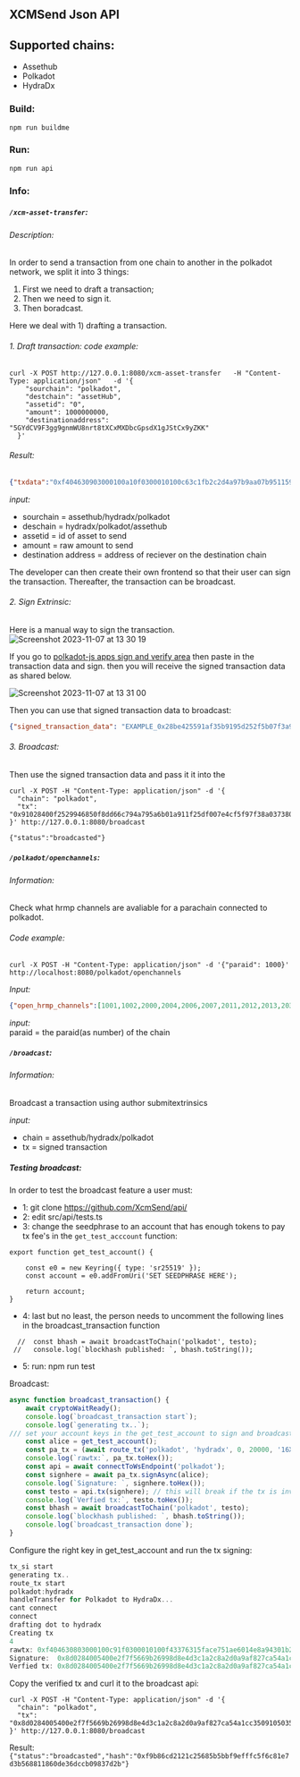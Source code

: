 ## XCMSend Json API


## Supported chains: 
 -  Assethub  
 -  Polkadot  
 -  HydraDx  

 
### Build:  
```
npm run buildme
```

### Run:   
```
npm run api  
```


### Info:  


##### `/xcm-asset-transfer`:

###### Description:  
In order to send a transaction from one chain to another in the polkadot network, we split it into 3 things:


1. First we need to draft a transaction;
2. Then we need to sign it. 
3. Then boradcast.

Here we deal with 1) drafting a transaction. 


###### 1. Draft transaction: code example: 
```shell
curl -X POST http://127.0.0.1:8080/xcm-asset-transfer   -H "Content-Type: application/json"   -d '{
    "sourchain": "polkadot",
    "destchain": "assetHub",
    "assetid": "0",
    "amount": 1000000000,
    "destinationaddress": "5GYdCV9F3gg9gnmWU8nrt8tXCxMXDbcGpsdX1gJStCx9yZKK"
  }'
```

###### Result:
```json
{"txdata":"0xf404630903000100a10f0300010100c63c1fb2c2d4a97b9aa07b951159b273e0d6a740914f71c074a93499d10e3e4503040000000002286bee0000000000"}
```

*input:*   
- sourchain = assethub/hydradx/polkadot   
- deschain = hydradx/polkadot/assethub   
- assetid = id of asset to send   
- amount = raw amount to send   
- destination address = address of reciever on the destination chain  

The developer can then create their own frontend so that their user can sign the transaction. Thereafter, the transaction can be broadcast. 


###### 2. Sign Extrinsic: 

Here is a manual way to sign the transaction. 
![Screenshot 2023-11-07 at 13 30 19](https://github.com/XcmSend/api/assets/45230082/6e94ab93-96db-4bc2-af81-c6871971a632)

If you go to [polkadot-js apps sign and verify area](https://polkaodt.js.org/apps/#/signing) then paste in the transaction data and sign. then you will receive the signed transaction data as shared below. 

![Screenshot 2023-11-07 at 13 31 00](https://github.com/XcmSend/api/assets/45230082/3b37c373-88f7-47ea-b9bd-119eab4902f2)


Then you can use that signed transaction data to broadcast:

```json
{"signed_transaction_data": "EXAMPLE_0x28be425591af35b9195d252f5b07f3a998ac1a8577181e387c6966c92eec4300ab8bfe8f7fffdac7c87cabd0358eac87368e770c45b9f54df5e2370979498e85" }
```


###### 3.  Broadcast:

Then use the signed transaction data and pass it it into the 

```shell
curl -X POST -H "Content-Type: application/json" -d '{
  "chain": "polkadot",
  "tx": "0x91028400f2529946850f8dd66c794a795a6b01a911f25df007e4cf5f97f38a037380f2500114903d6caaa301dfc22a6d19df61ba38b547a70a492eb57bcdcb9298161b18562e13421b314c22a9e007c9e49583f77bb0faf7047f6456c78c5487225e1a8f84b500a50200630903000100a10f0300010100f2529946850f8dd66c794a795a6b01a911f25df007e4cf5f97f38a037380f25003040000000002286bee0000000000"
}' http://127.0.0.1:8080/broadcast
```

```
{"status":"broadcasted"}
```

##### `/polkadot/openchannels`:

###### Information:  
Check what hrmp channels are avaliable for a parachain connected to polkadot.  

###### Code example:  
```shell
curl -X POST -H "Content-Type: application/json" -d '{"paraid": 1000}' http://localhost:8080/polkadot/openchannels 
```

*Input:*
```json       
{"open_hrmp_channels":[1001,1002,2000,2004,2006,2007,2011,2012,2013,2030,2031,2032,2034,2035,2040,2046,2048,2051,2094,2101,2104],"sourcechain":1000}
```

*input:*   
paraid = the paraid(as number) of the chain  

##### `/broadcast`:

###### Information:  
Broadcast a transaction using author submitextrinsics 

*input:*   
- chain = assethub/hydradx/polkadot    
- tx = signed transaction   

##### Testing broadcast:
In order to test the broadcast feature a user must: 
-  1: git clone https://github.com/XcmSend/api/
-  2: edit src/api/tests.ts
-  3: change the seedphrase to an account that has enough tokens to pay tx fee's in the `get_test_acccount` function:
```
export function get_test_account() {

	const e0 = new Keyring({ type: 'sr25519' });
	const account = e0.addFromUri('SET SEEDPHRASE HERE');

	return account;
}
```
-  4:  last but no least, the person needs to uncomment the following lines in the broadcast_transaction function
```
  //  const bhash = await broadcastToChain('polkadot', testo);
 //   console.log(`blockhash published: `, bhash.toString());
```
-  5: run: npm run test 

Broadcast:

```typescript
async function broadcast_transaction() {
    await cryptoWaitReady();
    console.log(`broadcast_transaction start`);
    console.log(`generating tx..`);
/// set your account keys in the get_test_account to sign and broadcast it in the src/api/tests.ts file
    const alice = get_test_account();
    const pa_tx = (await route_tx('polkadot', 'hydradx', 0, 20000, '16XByL4WpQ4mXzT2D8Fb3vmTLWfHu7QYh5wXX34GvahwPotJ'));
    console.log(`rawtx:`, pa_tx.toHex());
    const api = await connectToWsEndpoint('polkadot');
    const signhere = await pa_tx.signAsync(alice);
    console.log(`Signature: `, signhere.toHex());
    const testo = api.tx(signhere); // this will break if the tx is invalid
    console.log(`Verfied tx:`, testo.toHex());
    const bhash = await broadcastToChain('polkadot', testo);
    console.log(`blockhash published: `, bhash.toString());
    console.log(`broadcast_transaction done`);
}
```

Configure the right key in get_test_account and run the tx signing:
```ts
tx_si start
generating tx..
route_tx start
polkadot:hydradx
handleTransfer for Polkadot to HydraDx...
cant connect
connect
drafting dot to hydradx
Creating tx
4
rawtx: 0xf404630803000100c91f0300010100f43376315face751ae6014e8a94301b2c27c0bc4a234e9997ed2c856d13d3d2f030400000000823801000000000000
Signature:  0x8d0284005400e2f7f5669b26998d8e4d3c1a2c8a2d0a9af827ca54a1cc3509105035c32e01286f7090ae34a1e3b8827ef9c035ede86a2b3e5c16bb6df072541327c7797d07e5934e245ae7c9ce199b2212fe559ff2df0a9ad1d66421aa3828223d8b2e9c8b45020400630803000100c91f0300010100f43376315face751ae6014e8a94301b2c27c0bc4a234e9997ed2c856d13d3d2f030400000000823801000000000000
Verfied tx: 0x8d0284005400e2f7f5669b26998d8e4d3c1a2c8a2d0a9af827ca54a1cc3509105035c32e01286f7090ae34a1e3b8827ef9c035ede86a2b3e5c16bb6df072541327c7797d07e5934e245ae7c9ce199b2212fe559ff2df0a9ad1d66421aa3828223d8b2e9c8b45020400630803000100c91f0300010100f43376315face751ae6014e8a94301b2c27c0bc4a234e9997ed2c856d13d3d2f030400000000823801000000000000
```

Copy the verified tx and curl it to the broadcast api:

```shell
curl -X POST -H "Content-Type: application/json" -d '{
  "chain": "polkadot",
  "tx": "0x8d0284005400e2f7f5669b26998d8e4d3c1a2c8a2d0a9af827ca54a1cc3509105035c32e01286f7090ae34a1e3b8827ef9c035ede86a2b3e5c16bb6df072541327c7797d07e5934e245ae7c9ce199b2212fe559ff2df0a9ad1d66421aa3828223d8b2e9c8b45020400630803000100c91f0300010100f43376315face751ae6014e8a94301b2c27c0bc4a234e9997ed2c856d13d3d2f030400000000823801000000000000"
}' http://127.0.0.1:8080/broadcast
```

Result:  
`{"status":"broadcasted","hash":"0xf9b86cd2121c25685b5bbf9efffc5f6c81e7d3b568811860de36dccb09837d2b"}`


